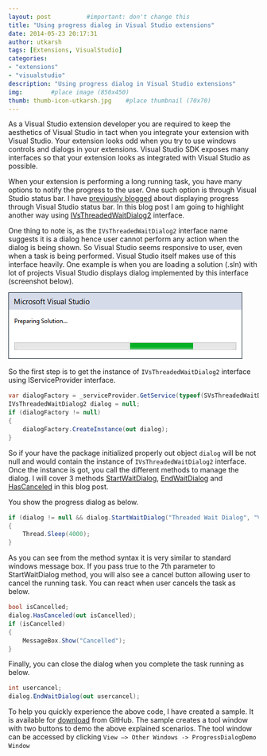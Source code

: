 ```yaml
---
layout: post          #important: don't change this
title: "Using progress dialog in Visual Studio extensions"
date: 2014-05-23 20:17:31
author: utkarsh
tags: [Extensions, VisualStudio]
categories:
- "extensions"
- "visualstudio"
description: "Using progress dialog in Visual Studio extensions"
img:        #place image (850x450)
thumb: thumb-icon-utkarsh.jpg    #place thumbnail (70x70)
---
```

As a Visual Studio extension developer you are required to keep the aesthetics of Visual Studio in tact when you integrate your extension with Visual Studio. Your extension looks odd when you try to use windows controls and dialogs in your extensions. Visual Studio SDK exposes many interfaces so that your extension looks as integrated with Visual Studio as possible. 

When your extension is performing a long running task, you have many options to notify the progress to the user. One such option is through Visual Studio status bar. I have [previously blogged](http://geekswithblogs.net/onlyutkarsh/archive/2013/08/11/using-visual-studio-status-bar-in-your-extensions.aspx) about displaying progress through Visual Studio status bar. In this blog post I am going to highlight another way using [IVsThreadedWaitDialog2](http://msdn.microsoft.com/en-us/library/microsoft.visualstudio.shell.interop.ivsthreadedwaitdialog2(v=vs.100).aspx) interface. 

One thing to note is, as the `IVsThreadedWaitDialog2` interface name suggests it is a dialog hence user cannot perform any action when the dialog is being shown. So Visual Studio seems responsive to user, even when a task is being performed. Visual Studio itself makes use of this interface heavily. One example is when you are loading a solution (.sln) with lot of projects Visual Studio displays dialog implemented by this interface (screenshot below).

![vs_progress2](/images/screenshots/utkarsh//2014_05_23_using_progress_dialog_in_Image1.gif)

So the first step is to get the instance of `IVsThreadedWaitDialog2` interface using IServiceProvider interface. 

```cs
var dialogFactory = _serviceProvider.GetService(typeof(SVsThreadedWaitDialogFactory)) as IVsThreadedWaitDialogFactory;
IVsThreadedWaitDialog2 dialog = null;
if (dialogFactory != null)
{
    dialogFactory.CreateInstance(out dialog);
}
```
So if your have the package initialized properly out object `dialog` will be not null and would contain the instance of `IVsThreadedWaitDialog2` interface. Once the instance is got, you call the different methods to manage the dialog. I will cover 3 methods [StartWaitDialog](http://msdn.microsoft.com/en-us/library/microsoft.visualstudio.shell.interop.ivsthreadedwaitdialog2.startwaitdialog(v=vs.100).aspx), [EndWaitDialog](http://msdn.microsoft.com/en-us/library/microsoft.visualstudio.shell.interop.ivsthreadedwaitdialog2.endwaitdialog(v=vs.100).aspx) and [HasCanceled](http://msdn.microsoft.com/en-us/library/microsoft.visualstudio.shell.interop.ivsthreadedwaitdialog2.hascanceled(v=vs.100).aspx) in this blog post.

You show the progress dialog as below.

```cs
if (dialog != null && dialog.StartWaitDialog("Threaded Wait Dialog", "VS is Busy", "Progress text", null, "Waiting status bar text", 0, false, true) == VSConstants.S_OK)
{
    Thread.Sleep(4000);
}
```
As you can see from the method syntax it is very similar to standard windows message box. If you pass true to the 7th parameter to StartWaitDialog method, you will also see a cancel button allowing user to cancel the running task. You can react when user cancels the task as below.

```cs
bool isCancelled;
dialog.HasCanceled(out isCancelled);
if (isCancelled)
{
    MessageBox.Show("Cancelled");
}
```

Finally, you can close the dialog when you complete the task running as below.

```cs
int usercancel;
dialog.EndWaitDialog(out usercancel);
```

To help you quickly experience the above code, I have created a sample. It is available for [download](https://github.com/onlyutkarsh/ProgressWindowDemo) from GitHub. The sample creates a tool window with two buttons to demo the above explained scenarios. The tool window can be accessed by clicking `View –> Other Windows -> ProgressDialogDemo Window`